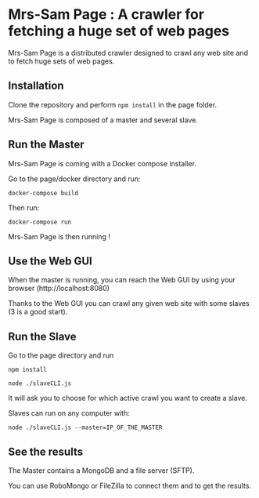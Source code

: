 # Mrs-Sam Page : A crawler for fetching a huge set of web pages

Mrs-Sam Page is a distributed crawler designed to crawl any web site and to fetch huge sets of web pages.

## Installation

Clone the repository and perform `npm install` in the page folder.

Mrs-Sam Page is composed of a master and several slave.

## Run the Master

Mrs-Sam Page is coming with a Docker compose installer.

Go to the page/docker directory and run:

    docker-compose build

Then run:

	docker-compose run 

Mrs-Sam Page is then running !

## Use the Web GUI

When the master is running, you can reach the Web GUI by using your browser (http://localhost:8080)

Thanks to the Web GUI you can crawl any given web site with some slaves (3 is a good start).

## Run the Slave

Go to the page directory and run

    npm install

    node ./slaveCLI.js 


It will ask you to choose for  which active crawl you want to create a slave.

Slaves can run on any computer with:

	node ./slaveCLI.js --master=IP_OF_THE_MASTER


## See the results

The Master contains a MongoDB and a file server (SFTP).

You can use RoboMongo or FileZilla to connect them and to get the results.



